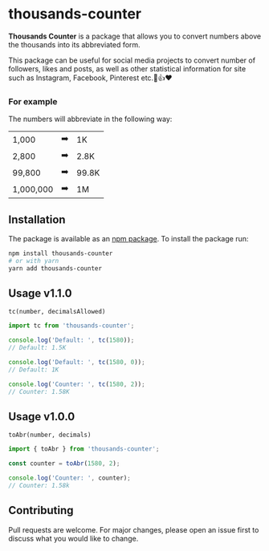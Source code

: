 # thousands-counter
<b>Thousands Counter</b> is a package that allows you to convert numbers above the thousands into its abbreviated form.

This package can be useful for social media projects to convert number of followers, likes and posts, as well as other statistical information for site such as Instagram, Facebook, Pinterest etc.👥👍❤️


### For example
The numbers will abbreviate in the following way:


<table>
  <tr>
    <td>1,000</td>
    <td>➡️</td>
    <td>1K</td>
  </tr>
  <tr>
    <td>2,800</td>
    <td>➡️</td>
    <td>2.8K</td>
  </tr>
  <tr>
    <td>99,800 </td>
    <td>➡️</td>
    <td>99.8K</td>
  </tr>
  <tr>
    <td>1,000,000</td>
    <td>➡️</td>
    <td>1M</td>
  </tr>
</table>


## Installation
The package is available as an [npm package](https://www.npmjs.com/package/thousands-counter).
To install the package run:

```bash
npm install thousands-counter
# or with yarn
yarn add thousands-counter
```

## Usage v1.1.0
```
tc(number, decimalsAllowed)
```

```js
import tc from 'thousands-counter';

console.log('Default: ', tc(1580));
// Default: 1.5K

console.log('Default: ', tc(1580, 0));
// Default: 1K

console.log('Counter: ', tc(1580, 2));
// Counter: 1.58K
```

## Usage v1.0.0
```
toAbr(number, decimals)
```

```js
import { toAbr } from 'thousands-counter';

const counter = toAbr(1580, 2);

console.log('Counter: ', counter);
// Counter: 1.58k
```

## Contributing
Pull requests are welcome. For major changes, please open an issue first to discuss what you would like to change.
